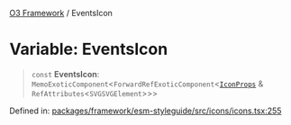[O3 Framework](../API.md) / EventsIcon

# Variable: EventsIcon

> `const` **EventsIcon**: `MemoExoticComponent`\<`ForwardRefExoticComponent`\<[`IconProps`](../type-aliases/IconProps.md) & `RefAttributes`\<`SVGSVGElement`\>\>\>

Defined in: [packages/framework/esm-styleguide/src/icons/icons.tsx:255](https://github.com/UjjawalPrabhat/openmrs-esm-core/blob/main/packages/framework/esm-styleguide/src/icons/icons.tsx#L255)
